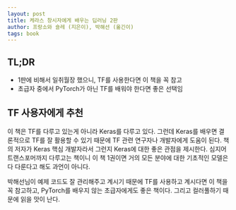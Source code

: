 ```yaml
---
layout: post
title: 케라스 창시자에게 배우는 딥러닝 2판
author: 프랑소와 숄레 (지은이), 박해선 (옮긴이)
tags: book
---
```


## TL;DR

- 1판에 비해서 일취월장 했으니, TF를 사용한다면 이 책을 꼭 참고
- 초급자 중에서 PyTorch가 아닌 TF를 배워야 한다면 좋은 선택임

## TF 사용자에게 추천

이 책은 TF를 다루고 있는게 아니라 Keras를 다루고 있다. 그런데 Keras를 배우면 결론적으로 TF를 잘 활용할 수 있기 때문에 TF 관련 연구자나 개발자에게 도움이 된다. 책의 저자가 Keras 핵심 개발자라서 그런지 Keras에 대한 좋은 관점을 제시한다. 심지어 트랜스포머까지 다루고는 책이니 이 책 1권이면 거의 모든 분야에 대한 기초적인 모델은 다 다룬다고 해도 과언이 아니다.

박해선님이 예제 코드도 잘 관리해주고 계시기 때문에 TF를 사용하고 계시다면 이 책을 꼭 참고하고, PyTorch를 배우지 않는 초급자에게도 좋은 책이다. 그리고 컬러풀하기 때문에 읽을 맛이 난다.



